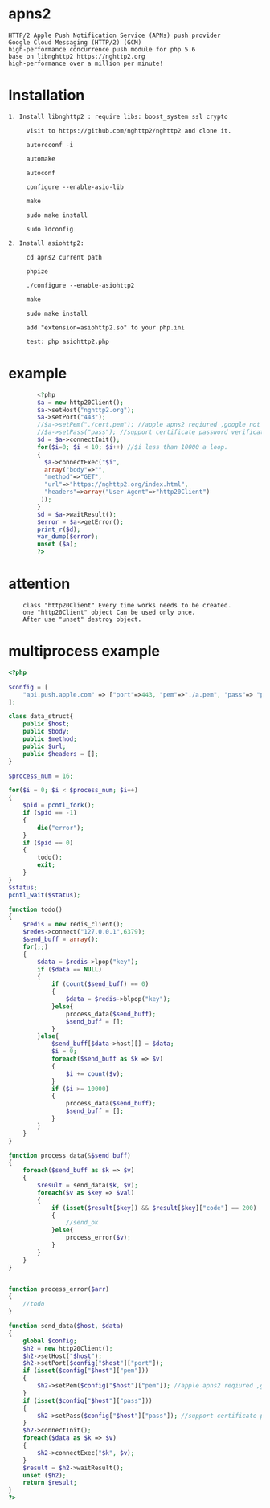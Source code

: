 
# apns2

	HTTP/2 Apple Push Notification Service (APNs) push provider  
	Google Cloud Messaging (HTTP/2) (GCM)
	high-performance concurrence push module for php 5.6 
	base on libnghttp2 https://nghttp2.org  
	high-performance over a million per minute!

# Installation

	1. Install libnghttp2 : require libs: boost_system ssl crypto

		 visit to https://github.com/nghttp2/nghttp2 and clone it.

		 autoreconf -i

		 automake

		 autoconf

		 configure --enable-asio-lib

		 make

		 sudo make install

		 sudo ldconfig

	2. Install asiohttp2:

		 cd apns2 current path

		 phpize

		 ./configure --enable-asiohttp2

		 make

		 sudo make install
	
		 add "extension=asiohttp2.so" to your php.ini

		 test: php asiohttp2.php 

			
# example
```php
		<?php
		$a = new http20Client(); 
		$a->setHost("nghttp2.org"); 
		$a->setPort("443");
		//$a->setPem("./cert.pem"); //apple apns2 reqiured ,google not reqiured
		//$a->setPass("pass"); //support certificate password verification for apple
		$d = $a->connectInit();
		for($i=0; $i < 10; $i++) //$i less than 10000 a loop.
		{
		  $a->connectExec("$i",
		  array("body"=>"",
		  "method"=>"GET",
		  "url"=>"https://nghttp2.org/index.html",
		  "headers"=>array("User-Agent"=>"http20Client")
		 ));
		}
		$d = $a->waitResult();
		$error = $a->getError();
		print_r($d); 
		var_dump($error);
		unset ($a);
		?>
```

# attention

		class "http20Client" Every time works needs to be created. 
		one "http20Client" object Can be used only once. 
		After use "unset" destroy object.
		

# multiprocess example


```php
<?php

$config = [
	"api.push.apple.com" => ["port"=>443, "pem"=>"./a.pem", "pass"=> "pass"]
];

class data_struct{
	public $host;
	public $body;
	public $method;
	public $url;
	public $headers = [];
}

$process_num = 16;

for($i = 0; $i < $process_num; $i++)
{
	$pid = pcntl_fork();
	if ($pid == -1)
	{
		die("error");
	}
	if ($pid == 0)
	{
		todo();
		exit;	
	}
}
$status;
pcntl_wait($status);

function todo()
{
	$redis = new redis_client();
	$redes->connect("127.0.0.1",6379);
	$send_buff = array();
	for(;;)
	{
		$data = $redis->lpop("key");
		if ($data == NULL)
		{
			if (count($send_buff) == 0)
			{
				$data = $redis->blpop("key");
			}else{
				process_data($send_buff);
				$send_buff = [];
			}
		}else{
			$send_buff[$data->host][] = $data;
			$i = 0;
			foreach($send_buff as $k => $v)
			{
				$i += count($v);	
			}
			if ($i >= 10000)
			{
				process_data($send_buff);
				$send_buff = [];
			}
		}
	}
}

function process_data(&$send_buff)
{
	foreach($send_buff as $k => $v)
	{        
		$result = send_data($k, $v);
		foreach($v as $key => $val)
		{
			if (isset($result[$key]) && $result[$key]["code"] == 200)
			{   
				//send_ok       
			}else{
				process_error($v);
			}
		}
	}
}


function process_error($arr)
{
	//todo
}

function send_data($host, $data)
{
	global $config;
	$h2 = new http20Client(); 
	$h2->setHost("$host"); 
	$h2->setPort($config["$host"]["port"]);
	if (isset($config["$host"]["pem"]))
	{
		$h2->setPem($config["$host"]["pem"]); //apple apns2 reqiured ,google not reqiured
	}
	if (isset($config["$host"]["pass"]))
	{
		$h2->setPass($config["$host"]["pass"]); //support certificate password verification for apple
	}
	$h2->connectInit();
	foreach($data as $k => $v)
	{
		$h2->connectExec("$k", $v);
	}
	$result = $h2->waitResult();
	unset ($h2);
	return $result;
}
?>
```
